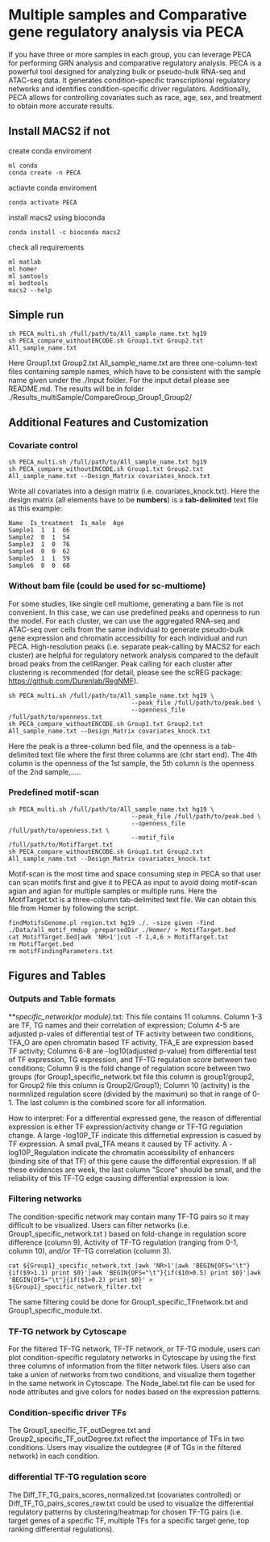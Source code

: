 # Multiple samples and Comparative gene regulatory analysis via PECA
If you have three or more samples in each group, you can leverage PECA for performing GRN analysis and comparative regulatory analysis. PECA is a powerful tool designed for analyzing bulk or pseudo-bulk RNA-seq and ATAC-seq data. It generates condition-specific transcriptional regulatory networks and identifies condition-specific driver regulators. Additionally, PECA allows for controlling covariates such as race, age, sex, and treatment to obtain more accurate results.

## Install MACS2 if not
create conda enviroment
```
ml conda
conda create -n PECA
```
actiavte conda enviroment
```
conda activate PECA
```
install macs2 using bioconda
```
conda install -c bioconda macs2
```
check all requirements
```
ml matlab
ml homer
ml samtools
ml bedtools
macs2 --help
```
## Simple run
```
sh PECA_multi.sh /full/path/to/All_sample_name.txt hg19 
sh PECA_compare_withoutENCODE.sh Group1.txt Group2.txt All_sample_name.txt
```
Here Group1.txt Group2.txt All_sample_name.txt are three one-column-text files containing sample names, which have to be consistent with the sample name given under the ./Input folder. For the input detail please see README.md. The results will be in folder ./Results_multiSample/CompareGroup_Group1_Group2/
## Additional Features and Customization
### Covariate control
```
sh PECA_multi.sh /full/path/to/All_sample_name.txt hg19 
sh PECA_compare_withoutENCODE.sh Group1.txt Group2.txt All_sample_name.txt --Design_Matrix covariates_knock.txt
```
Write all covariates into a design matrix (i.e. covariates_knock.txt). Here the design matrix (all elements have to be **numbers**) is a **tab-delimited** text file as this example:
```
Name  Is_treatment  Is_male  Age
Sample1  1  1  66
Sample2  0  1  54
Sample3  1  0  76
Sample4  0  0  62
Sample5  1  1  59
Sample6  0  0  68
```
### Without bam file (could be used for sc-multiome)
For some studies, like single cell multiome, generating a bam file is not convenient. In this case, we can use predefined peaks and openness to run the model. For each cluster, we can use the aggregated RNA-seq and ATAC-seq over cells from the same individual to generate pseudo-bulk gene expression and chromatin accessibility for each individual and run PECA. High-resolution peaks (i.e. separate peak-calling by MACS2 for each cluster) are helpful for regulatory network analysis compared to the default broad peaks from the cellRanger.  Peak calling for each cluster after clustering is recommended (for detail, please see the scREG package: https://github.com/Durenlab/RegNMF).
```
sh PECA_multi.sh /full/path/to/All_sample_name.txt hg19 \
                                  --peak_file /full/path/to/peak.bed \
                                  --openness_file /full/path/to/openness.txt
sh PECA_compare_withoutENCODE.sh Group1.txt Group2.txt All_sample_name.txt --Design_Matrix covariates_knock.txt
```
Here the peak is a three-column bed file, and the openness is a tab-delimited text file where the first three columns are (chr start end). The 4th column is the openness of the 1st sample, the 5th column is the openness of the 2nd sample,.....
### Predefined motif-scan
```
sh PECA_multi.sh /full/path/to/All_sample_name.txt hg19 \
                                  --peak_file /full/path/to/peak.bed \
                                  --openness_file /full/path/to/openness.txt \
                                  --motif_file /full/path/to/MotifTarget.txt
sh PECA_compare_withoutENCODE.sh Group1.txt Group2.txt All_sample_name.txt --Design_Matrix covariates_knock.txt
```
Motif-scan is the most time and space consuming step in PECA so that user can scan motifs first and give it to PECA as input to avoid doing motif-scan agian and agian for multiple samples or multiple runs. Here the MotifTarget.txt is a three-column tab-delimited text file. We can obtain this file from Homer by following the script.
```
findMotifsGenome.pl region.txt hg19 ./. -size given -find ./Data/all_motif_rmdup -preparsedDir ./Homer/ > MotifTarget.bed
cat MotifTarget.bed|awk 'NR>1'|cut -f 1,4,6 > MotifTarget.txt
rm MotifTarget.bed
rm motifFindingParameters.txt
```
## Figures and Tables
### Outputs and Table formats
***_specific_network(or module)_*.txt: This file contains 11 columns. Column 1-3 are TF, TG names and their correlation of expression; Column 4-5 are adjusted p-vales of differential test of TF activity between two conditions, TFA_O are open chromatin based TF activity, TFA_E are expression based TF activity; Columns 6-8 are -log10(adjusted p-value) from differential test of TF expression, TG expression, and TF-TG regulation score between two conditions; Column 9 is the fold change of regulation score between two groups (for Group1_specific_network.txt file this column is group1/group2, for Group2 file this column is Group2/Group1); Column 10 (activity) is the normnlized regulation score (divided by the maximun) so that in range of 0-1. The last column is the combined score for all information. 


How to interpret: For a differential expressed gene, the reason of differential expression is either TF expression/activity change or TF-TG regulation change. A large -log10P_TF indicate this differnetial expression is casued by TF expression. A small pval_TFA means it caused by TF activity. A -log10P_Regulation indicate the chromatin accessibility of enhancers (binding site of that TF) of this gene cause the differential expression. If all these evidences are week, the last column "Score" should be small, and the reliability of this TF-TG edge causing differential expression is low. 
### Filtering networks
The condition-specific network may contain many TF-TG pairs so it may difficult to be visualized. Users can filter networks (i.e. Group1_specific_network.txt ) based on fold-change in regulation score difference (column 9), Activity of TF-TG regulation (ranging from 0-1, column 10), and/or TF-TG correlation (column 3). 
```
cat ${Group1}_specific_network.txt |awk 'NR>1'|awk 'BEGIN{OFS="\t"}{if($9>1.1) print $0}'|awk 'BEGIN{OFS="\t"}{if($10>0.5) print $0}'|awk 'BEGIN{OFS="\t"}{if($3>0.2) print $0}' > ${Group1}_specific_network_filter.txt
```
The same filtering could be done for Group1_specific_TFnetwork.txt and Group1_specific_module.txt.
### TF-TG network by Cytoscape
For the filtered TF-TG network, TF-TF network, or TF-TG module, users can plot condition-specific regulatory networks in Cytoscape by using the first three columns of information from the filter network files.
Users also can take a union of networks from two conditions, and visualize them together in the same network in Cytoscape. The Node_label.txt file can be used for node attributes and give colors for nodes based on the expression patterns. 
### Condition-specific driver TFs
The Group1_specific_TF_outDegree.txt and Group2_specific_TF_outDegree.txt reflect the importance of TFs in two conditions. Users may visualize the outdegree (# of TGs in the filtered network) in each condition.
### differential TF-TG regulation score
The Diff_TF_TG_pairs_scores_normalized.txt (covariates controlled) or Diff_TF_TG_pairs_scores_raw.txt could be used to visualize the differential regulatory patterns by clustering/heatmap for chosen TF-TG pairs (i.e. target genes of a specific TF, multiple TFs for a specific target gene, top ranking differential regulations).

